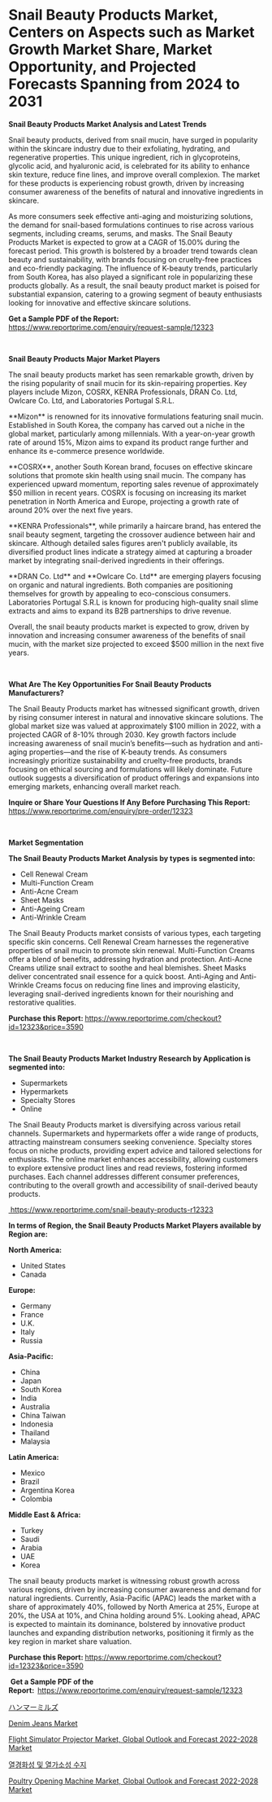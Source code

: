 <p><h1>Snail Beauty Products Market, Centers on Aspects such as Market Growth Market Share, Market Opportunity, and Projected Forecasts Spanning from 2024 to 2031</h1></p><p><strong>Snail Beauty Products Market Analysis and Latest Trends</strong></p>
<p><p>Snail beauty products, derived from snail mucin, have surged in popularity within the skincare industry due to their exfoliating, hydrating, and regenerative properties. This unique ingredient, rich in glycoproteins, glycolic acid, and hyaluronic acid, is celebrated for its ability to enhance skin texture, reduce fine lines, and improve overall complexion. The market for these products is experiencing robust growth, driven by increasing consumer awareness of the benefits of natural and innovative ingredients in skincare. </p><p>As more consumers seek effective anti-aging and moisturizing solutions, the demand for snail-based formulations continues to rise across various segments, including creams, serums, and masks. The Snail Beauty Products Market is expected to grow at a CAGR of 15.00% during the forecast period. This growth is bolstered by a broader trend towards clean beauty and sustainability, with brands focusing on cruelty-free practices and eco-friendly packaging. The influence of K-beauty trends, particularly from South Korea, has also played a significant role in popularizing these products globally. As a result, the snail beauty product market is poised for substantial expansion, catering to a growing segment of beauty enthusiasts looking for innovative and effective skincare solutions.</p></p>
<p><strong>Get a Sample PDF of the Report:&nbsp;</strong> <a href="https://www.reportprime.com/enquiry/request-sample/12323">https://www.reportprime.com/enquiry/request-sample/12323</a></p>
<p>&nbsp;</p>
<p><strong>Snail Beauty Products Major Market Players</strong></p>
<p><p>The snail beauty products market has seen remarkable growth, driven by the rising popularity of snail mucin for its skin-repairing properties. Key players include Mizon, COSRX, KENRA Professionals, DRAN Co. Ltd, Owlcare Co. Ltd, and Laboratories Portugal S.R.L.</p><p>**Mizon** is renowned for its innovative formulations featuring snail mucin. Established in South Korea, the company has carved out a niche in the global market, particularly among millennials. With a year-on-year growth rate of around 15%, Mizon aims to expand its product range further and enhance its e-commerce presence worldwide.</p><p>**COSRX**, another South Korean brand, focuses on effective skincare solutions that promote skin health using snail mucin. The company has experienced upward momentum, reporting sales revenue of approximately $50 million in recent years. COSRX is focusing on increasing its market penetration in North America and Europe, projecting a growth rate of around 20% over the next five years.</p><p>**KENRA Professionals**, while primarily a haircare brand, has entered the snail beauty segment, targeting the crossover audience between hair and skincare. Although detailed sales figures aren't publicly available, its diversified product lines indicate a strategy aimed at capturing a broader market by integrating snail-derived ingredients in their offerings.</p><p>**DRAN Co. Ltd** and **Owlcare Co. Ltd** are emerging players focusing on organic and natural ingredients. Both companies are positioning themselves for growth by appealing to eco-conscious consumers. Laboratories Portugal S.R.L is known for producing high-quality snail slime extracts and aims to expand its B2B partnerships to drive revenue.</p><p>Overall, the snail beauty products market is expected to grow, driven by innovation and increasing consumer awareness of the benefits of snail mucin, with the market size projected to exceed $500 million in the next five years.</p></p>
<p>&nbsp;</p>
<p><strong>What Are The Key Opportunities For Snail Beauty Products Manufacturers?</strong></p>
<p><p>The Snail Beauty Products market has witnessed significant growth, driven by rising consumer interest in natural and innovative skincare solutions. The global market size was valued at approximately $100 million in 2022, with a projected CAGR of 8-10% through 2030. Key growth factors include increasing awareness of snail mucin’s benefits—such as hydration and anti-aging properties—and the rise of K-beauty trends. As consumers increasingly prioritize sustainability and cruelty-free products, brands focusing on ethical sourcing and formulations will likely dominate. Future outlook suggests a diversification of product offerings and expansions into emerging markets, enhancing overall market reach.</p></p>
<p><strong>Inquire or Share Your Questions If Any Before Purchasing This Report:</strong> <a href="https://www.reportprime.com/enquiry/pre-order/12323">https://www.reportprime.com/enquiry/pre-order/12323</a></p>
<p>&nbsp;</p>
<p><strong>Market Segmentation</strong></p>
<p><strong>The Snail Beauty Products Market Analysis by types is segmented into:</strong></p>
<p><ul><li>Cell Renewal Cream</li><li>Multi-Function Cream</li><li>Anti-Acne Cream</li><li>Sheet Masks</li><li>Anti-Ageing Cream</li><li>Anti-Wrinkle Cream</li></ul></p>
<p><p>The Snail Beauty Products market consists of various types, each targeting specific skin concerns. Cell Renewal Cream harnesses the regenerative properties of snail mucin to promote skin renewal. Multi-Function Creams offer a blend of benefits, addressing hydration and protection. Anti-Acne Creams utilize snail extract to soothe and heal blemishes. Sheet Masks deliver concentrated snail essence for a quick boost. Anti-Aging and Anti-Wrinkle Creams focus on reducing fine lines and improving elasticity, leveraging snail-derived ingredients known for their nourishing and restorative qualities.</p></p>
<p><strong>Purchase this Report:&nbsp;</strong><a href="https://www.reportprime.com/checkout?id=12323&price=3590">https://www.reportprime.com/checkout?id=12323&price=3590</a></p>
<p>&nbsp;</p>
<p><strong>The Snail Beauty Products Market Industry Research by Application is segmented into:</strong></p>
<p><ul><li>Supermarkets</li><li>Hypermarkets</li><li>Specialty Stores</li><li>Online</li></ul></p>
<p><p>The Snail Beauty Products market is diversifying across various retail channels. Supermarkets and hypermarkets offer a wide range of products, attracting mainstream consumers seeking convenience. Specialty stores focus on niche products, providing expert advice and tailored selections for enthusiasts. The online market enhances accessibility, allowing customers to explore extensive product lines and read reviews, fostering informed purchases. Each channel addresses different consumer preferences, contributing to the overall growth and accessibility of snail-derived beauty products.</p></p>
<p><a href="https://www.reportprime.com/snail-beauty-products-r12323">&nbsp;https://www.reportprime.com/snail-beauty-products-r12323</a></p>
<p><strong>In terms of Region, the Snail Beauty Products Market Players available by Region are:</strong></p>
<p>
    <p> <strong> North America: </strong>
        <ul>
            <li>United States</li>
            <li>Canada</li>
        </ul>
        </p> 
    <p> <strong> Europe: </strong>
        <ul>
            <li>Germany</li>
            <li>France</li>
            <li>U.K.</li>
            <li>Italy</li>
            <li>Russia</li>
        </ul>
        </p> 
    <p> <strong> Asia-Pacific: </strong>
        <ul>
            <li>China</li>
            <li>Japan</li>
            <li>South Korea</li>
            <li>India</li>
            <li>Australia</li>
            <li>China Taiwan</li>
            <li>Indonesia</li>
            <li>Thailand</li>
            <li>Malaysia</li>
        </ul>
        </p> 
    <p> <strong> Latin America: </strong>
        <ul>
            <li>Mexico</li>
            <li>Brazil</li>
            <li>Argentina Korea</li>
            <li>Colombia</li>
        </ul>
        </p> 
    <p> <strong> Middle East & Africa: </strong>
        <ul>
            <li>Turkey</li>
            <li>Saudi</li>
            <li>Arabia</li>
            <li>UAE</li>
            <li>Korea</li>
        </ul>
    </p>
    </p>
<p><p>The snail beauty products market is witnessing robust growth across various regions, driven by increasing consumer awareness and demand for natural ingredients. Currently, Asia-Pacific (APAC) leads the market with a share of approximately 40%, followed by North America at 25%, Europe at 20%, the USA at 10%, and China holding around 5%. Looking ahead, APAC is expected to maintain its dominance, bolstered by innovative product launches and expanding distribution networks, positioning it firmly as the key region in market share valuation.</p></p>
<p><strong>Purchase this Report: </strong><a href="https://www.reportprime.com/checkout?id=12323&price=3590">https://www.reportprime.com/checkout?id=12323&price=3590</a></p>
<p>&nbsp;<strong>Get a Sample PDF of the Report:&nbsp;&nbsp;</strong><a href="https://www.reportprime.com/enquiry/request-sample/12323">https://www.reportprime.com/enquiry/request-sample/12323</a></p>
<p><strong></strong></p>
<p><p><a href="https://medium.com/@charm854/%E3%83%8F%E3%83%B3%E3%83%9E%E3%83%BC%E3%83%9F%E3%83%AB%E3%81%AE%E6%9C%AA%E6%9D%A5%E3%81%AB%E5%BD%B1%E9%9F%BF%E3%82%92%E4%B8%8E%E3%81%88%E3%82%8B%E3%82%82%E3%81%AE%E3%81%AF%E4%BD%95%E3%81%A7%E3%81%99%E3%81%8B-%E5%B8%82%E5%A0%B4%E3%81%AE%E6%B4%9E%E5%AF%9F%E3%81%A82024%E5%B9%B4%E3%81%8B%E3%82%892031%E5%B9%B4%E3%81%BE%E3%81%A7%E3%81%AE%E6%88%90%E9%95%B7%E4%BA%88%E6%B8%AC-11b57165f017">ハンマーミルズ</a></p><p><a href="https://github.com/FassouRP/Market-Research-Report-List-6/blob/main/denim-jeans-market.md">Denim Jeans Market</a></p><p><a href="https://www.linkedin.com/pulse/flight-simulator-projector-market-global-outlook-forecast-lknyf?trackingId=HZPcCCZcTf%2BQb8bIGZVc1w%3D%3D">Flight Simulator Projector Market, Global Outlook and Forecast 2022-2028 Market</a></p><p><a href="https://medium.com/@wallacecumfgmings567556/%EC%97%B4%EA%B2%BD%ED%99%94%EC%84%B1-%EB%B0%8F-%EC%97%B4%EA%B0%80%EC%86%8C%EC%84%B1-%EC%82%B0%EC%97%85-%EB%B6%84%EC%84%9D-%EB%B3%B4%EA%B3%A0%EC%84%9C-%EC%9D%91%EC%9A%A9-%EB%B6%84%EC%95%BC-%EC%A7%80%EC%97%AD-%EA%B2%BD%EC%9F%81-%EC%A0%84%EB%9E%B5%EC%97%90-%EB%94%B0%EB%A5%B8-%EC%8B%9C%EC%9E%A5-%EA%B7%9C%EB%AA%A8-%EC%A0%90%EC%9C%A0%EC%9C%A8-%EB%8F%99%ED%96%A5-2024-2031-869ada8aa9da">열경화성 및 열가소성 수지</a></p><p><a href="https://www.linkedin.com/pulse/insights-poultry-opening-machine-market-global-outlook-forecast-eqvxf?trackingId=B3JY129OQB2%2Bh3lIXF9t5w%3D%3D">Poultry Opening Machine Market, Global Outlook and Forecast 2022-2028 Market</a></p></p>